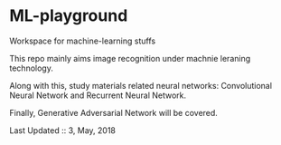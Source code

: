 # ML-playground
Workspace for machine-learning stuffs


This repo mainly aims image recognition under machnie leraning technology.

Along with this, study materials related neural networks: Convolutional Neural Network and Recurrent Neural Network.

Finally, Generative Adversarial Network will be covered.

Last Updated :: 3, May, 2018
